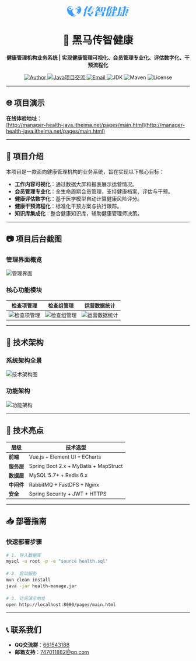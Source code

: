 
<div align="center">

![Logo](Doc/Logo.png)

# 🏥 黑马传智健康  
**健康管理机构业务系统 | 实现健康管理可视化、会员管理专业化、评估数字化、干预流程化**  

<p align="center">
  <a href="https://gitee.com/itxinfei">
    <img alt="Author" src="https://img.shields.io/badge/心飞为你飞-https%3A%2F%2Fgitee.com%2Fitxinfei-green">
  </a> 
  <a target="_blank" href="https://qm.qq.com/cgi-bin/qm/qr?k=5iR4ej_YaZqZqCIRXwtN_-uF1JzBgw6v&jump_from=webapi&authKey=JKv1+3uSvDoBhZxQtg+9d4QCS88YdG9UBNUKhi2IyyxK/RvQ+zjn5WWdP1wkLMSC">
    <img border="0" src="//pub.idqqimg.com/wpa/images/group.png" alt="Java项目交流" title="Java项目交流">
  </a>
  <a href="http://mail.qq.com/cgi-bin/qm_share?t=qm_mailme&email=f0hLSE9OTkdHTT8ODlEcEBI">
    <img alt="Email" src="https://img.shields.io/badge/mail-747011882@qq.com-red">
  </a> 
  <img alt="JDK" src="https://img.shields.io/badge/JDK-1.8%2B-brightgreen">
  <img alt="Maven" src="https://img.shields.io/badge/maven-3.6.3%2B-yellowgreen">
  <img alt="License" src="https://img.shields.io/badge/license-Apache-green">
</p>

</div>

---

## 🌐 项目演示  
**在线体验地址**：  
[http://manager-health-java.itheima.net/pages/main.html](http://manager-health-java.itheima.net/pages/main.html)

---

## 📌 项目介绍  
本项目是一款面向健康管理机构的业务系统，旨在实现以下核心目标：  
- **工作内容可视化**：通过数据大屏和报表展示运营情况。  
- **会员管理专业化**：全生命周期会员管理，支持健康档案、评估与干预。  
- **健康评估数字化**：基于医学模型自动计算健康风险评分。  
- **健康干预流程化**：标准化干预方案与执行跟踪。  
- **知识库集成化**：整合健康知识库，辅助健康管理师决策。  

---

## 📷 项目后台截图  
### 管理界面概览  
![管理界面](https://broadscope-dialogue-new.oss-cn-beijing.aliyuncs.com/output/20250516/212e4ebbbd380ee958574a6289f57ef0.png?Expires=1778903766&OSSAccessKeyId=LTAI5tL97mBYzVcjkG1cUyin&Signature=6Lin8QGpHZaFz3GbqbQMD7JQVCI%3D)  

### 核心功能模块  
| 检查项管理 | 检查组管理 | 运营数据统计 |
|------------|------------|--------------|
| ![检查项管理](https://broadscope-dialogue-new.oss-cn-beijing.aliyuncs.com/output/20250516/cfd9d39edc84b0f9ed0523345c88cc07.png?Expires=1778903766&OSSAccessKeyId=LTAI5tL97mBYzVcjkG1cUyin&Signature=T%2FW%2FHK%2BVSMqnKSWAX73D7XouPbU%3D) | ![检查组管理](https://broadscope-dialogue-new.oss-cn-beijing.aliyuncs.com/output/20250516/4d37c2ea76e415ac3b382eb5b715fc04.png?Expires=1778903766&OSSAccessKeyId=LTAI5tL97mBYzVcjkG1cUyin&Signature=RJ6dIdk38mzkpURSPWZuyVfMzRI%3D) | ![运营数据统计](https://broadscope-dialogue-new.oss-cn-beijing.aliyuncs.com/output/20250516/554e285ffde5d2b990fc7d4da597b973.png?Expires=1778903766&OSSAccessKeyId=LTAI5tL97mBYzVcjkG1cUyin&Signature=duKpqLOjIdMe1nJhXEUDrieU9u8%3D) |

---

## 📐 技术架构  
### 系统架构全景  
![技术架构图](https://broadscope-dialogue-new.oss-cn-beijing.aliyuncs.com/output/20250516/28022534dcd0f73ef5a4cad89402efa2.png?Expires=1778903767&OSSAccessKeyId=LTAI5tL97mBYzVcjkG1cUyin&Signature=ooZnJvX36JL%2B9rNC%2BCq%2BDsa6X9k%3D)  

### 功能架构  
![功能架构](https://broadscope-dialogue-new.oss-cn-beijing.aliyuncs.com/output/20250516/e935eba7763a9c46e42a8b7c14850ba7.png?Expires=1778903767&OSSAccessKeyId=LTAI5tL97mBYzVcjkG1cUyin&Signature=CngMRXDjbg9RRAMV%2FhMX3LxEZkA%3D)  

---

## 🧰 技术亮点  
| 层级         | 技术选型                                                                 |
|--------------|--------------------------------------------------------------------------|
| **前端**     | Vue.js + Element UI + ECharts                                             |
| **服务层**   | Spring Boot 2.x + MyBatis + MapStruct                                     |
| **数据层**   | MySQL 5.7+ + Redis 6.x                                                    |
| **中间件**   | RabbitMQ + FastDFS + Nginx                                                |
| **安全**     | Spring Security + JWT + HTTPS                                             |

---

## 📥 部署指南  
### 快速部署步骤  
```bash
# 1. 导入数据库
mysql -u root -p -e "source health.sql"

# 2. 启动服务
mvn clean install
java -jar health-manage.jar

# 3. 访问演示地址
open http://localhost:8080/pages/main.html
```

---

## 📞 联系我们  
- **QQ交流群**：[661543188](https://qm.qq.com/cgi-bin/qm/qr?k=5iR4ej_YaZqZqCIRXwtN_-uF1JzBgw6v&jump_from=webapi&authKey=JKv1+3uSvDoBhZxQtg+9d4QCS88YdG9UBNUKhi2IyyxK/RvQ+zjn5WWdP1wkLMSC)  
- **邮箱支持**：[747011882@qq.com](mailto:747011882@qq.com)  

